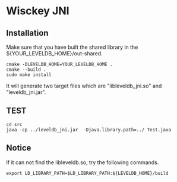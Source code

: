# Wisckey JNI
## Installation

Make sure that you have built the shared library in the ${YOUR_LEVELDB_HOME}/out-shared.

```shell
cmake -DLEVELDB_HOME=YOUR_LEVELDB_HOME .
cmake --build .
sudo make install
```

It will generate two target files which are "libleveldb_jni.so" and "leveldb_jni.jar".

## TEST
```shell
cd src
java -cp ../leveldb_jni.jar  -Djava.library.path=../ Test.java
```

## Notice
If it can not find the libleveldb.so, try the following commands.

```shell
export LD_LIBRARY_PATH=$LD_LIBRARY_PATH:${LEVELDB_HOME}/build
```